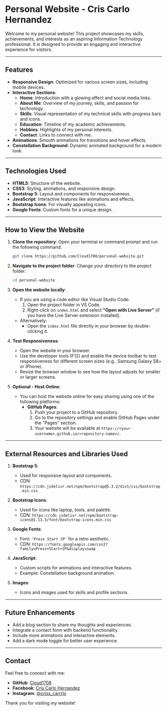 # Personal Website - Cris Carlo Hernandez

Welcome to my personal website! This project showcases my skills, achievements, and interests as an aspiring Information Technology professional. It is designed to provide an engaging and interactive experience for visitors.

---

## Features

- **Responsive Design**: Optimized for various screen sizes, including mobile devices.
- **Interactive Sections**:
  - **Home**: Introduction with a glowing effect and social media links.
  - **About Me**: Overview of my journey, skills, and passion for technology.
  - **Skills**: Visual representation of my technical skills with progress bars and icons.
  - **Education**: Timeline of my academic achievements.
  - **Hobbies**: Highlights of my personal interests.
  - **Contact**: Links to connect with me.
- **Animations**: Smooth animations for transitions and hover effects.
- **Constellation Background**: Dynamic animated background for a modern look.

---

## Technologies Used

- **HTML5**: Structure of the website.
- **CSS3**: Styling, animations, and responsive design.
- **Bootstrap 5**: Layout and components for responsiveness.
- **JavaScript**: Interactive features like animations and effects.
- **Bootstrap Icons**: For visually appealing icons.
- **Google Fonts**: Custom fonts for a unique design.

---

## How to View the Website

1. **Clone the repository**:
   Open your terminal or command prompt and run the following command:
   ```bash
   git clone https://github.com/Cloud1708/personal-website.git
   ```

2. **Navigate to the project folder**:
   Change your directory to the project folder:
   ```bash
   cd personal-website
   ```

3. **Open the website locally**:
   - If you are using a code editor like Visual Studio Code:
     1. Open the project folder in VS Code.
     2. Right-click on `index.html` and select **"Open with Live Server"** (if you have the Live Server extension installed).
   - Alternatively:
     - Open the `index.html` file directly in your browser by double-clicking it.

4. **Test Responsiveness**:
   - Open the website in your browser.
   - Use the developer tools (F12) and enable the device toolbar to test responsiveness for different screen sizes (e.g., Samsung Galaxy S8+ or iPhone).
   - Resize the browser window to see how the layout adjusts for smaller or larger screens.

5. **Optional - Host Online**:
   - You can host the website online for easy sharing using one of the following platforms:
     - **GitHub Pages**:
       1. Push your project to a GitHub repository.
       2. Go to the repository settings and enable GitHub Pages under the "Pages" section.
       3. Your website will be available at `https://<your-username>.github.io/<repository-name>/`.

---

## External Resources and Libraries Used

1. **Bootstrap 5**:
   - Used for responsive layout and components.
   - CDN: `https://cdn.jsdelivr.net/npm/bootstrap@5.3.2/dist/css/bootstrap.min.css`

2. **Bootstrap Icons**:
   - Used for icons like laptop, tools, and palette.
   - CDN: `https://cdn.jsdelivr.net/npm/bootstrap-icons@1.11.3/font/bootstrap-icons.min.css`

3. **Google Fonts**:
   - Font: `'Press Start 2P'` for a retro aesthetic.
   - CDN: `https://fonts.googleapis.com/css2?family=Press+Start+2P&display=swap`

4. **JavaScript**:
   - Custom scripts for animations and interactive features.
   - Example: Constellation background animation.

5. **Images**:
   - Icons and images used for skills and profile sections.

---

## Future Enhancements

- Add a blog section to share my thoughts and experiences.
- Integrate a contact form with backend functionality.
- Include more animations and interactive elements.
- Add a dark mode toggle for better user experience.

---

## Contact

Feel free to connect with me:

- **GitHub**: [Cloud1708](https://github.com/Cloud1708)
- **Facebook**: [Cris Carlo Hernandez](https://www.facebook.com/criscarlo.v.hernandez)
- **Instagram**: [@criss_carrrlo](https://www.instagram.com/criss_carrrlo/)

Thank you for visiting my website!